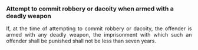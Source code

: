 ### Attempt to commit robbery or dacoity when armed with a deadly weapon
<div style="text-align: justify">

If, at the time of attempting to commit robbery or dacoity, the offender is armed with any deadly weapon, the imprisonment with which such an offender shall be punished shall not be less than seven years.

</div>
